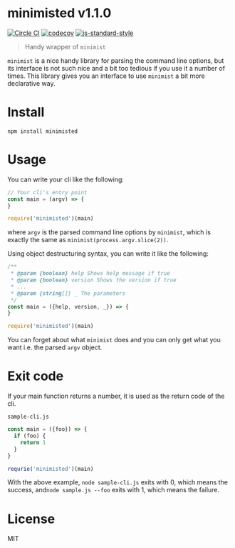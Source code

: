 # minimisted v1.1.0

[![Circle CI](https://circleci.com/gh/kt3k/minimisted.svg?style=svg)](https://circleci.com/gh/kt3k/minimisted)
[![codecov](https://codecov.io/gh/kt3k/minimisted/branch/master/graph/badge.svg)](https://codecov.io/gh/kt3k/minimisted)
[![js-standard-style](https://img.shields.io/badge/code%20style-standard-brightgreen.svg)](http://standardjs.com/)

> Handy wrapper of `minimist`

`minimist` is a nice handy library for parsing the command line options, but its interface is not such nice and a bit too tedious if you use it a number of times. This library gives you an interface to use `minimist` a bit more declarative way.

# Install

    npm install minimisted

# Usage

You can write your cli like the following:

```js
// Your cli's entry point
const main = (argv) => {
}

require('minimisted')(main)
```

where `argv` is the parsed command line options by `minimist`, which is exactly the same as `minimist(process.argv.slice(2))`.

Using object destructuring syntax, you can write it like the following:

```js
/**
 * @param {boolean} help Shows help message if true
 * @param {boolean} version Shows the version if true
 * ...
 * @param {string[]} _ The parameters
 */
const main = ({help, version, _}) => {
}

require('minimisted')(main)
```

You can forget about what `minimist` does and you can only get what you want i.e. the parsed `argv` object.

# Exit code

If your main function returns a number, it is used as the return code of the cli.

`sample-cli.js`

```js
const main = ({foo}) => {
  if (foo) {
    return 1
  }
}

requrie('minimisted')(main)
```

With the above example, `node sample-cli.js` exits with 0, which means the success, and`node sample.js --foo` exits with 1, which means the failure.

# License

MIT
